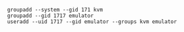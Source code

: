         groupadd --system --gid 171 kvm
        groupadd --gid 1717 emulator
        useradd --uid 1717 --gid emulator --groups kvm emulator